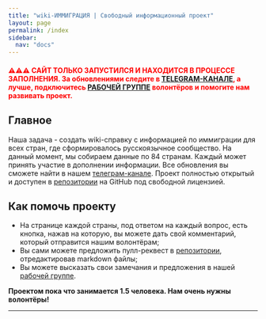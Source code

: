 ```yaml
---
title: "wiki-ИММИГРАЦИЯ | Свободный информационный проект"
layout: page
permalink: /index
sidebar:
  nav: "docs"
---
```


<h4 style="color: red;">⚠️⚠️⚠️ САЙТ ТОЛЬКО ЗАПУСТИЛСЯ И НАХОДИТСЯ В ПРОЦЕССЕ ЗАПОЛНЕНИЯ. За обновлениями следите в <a href="https://t.me/imwiki">TELEGRAM-КАНАЛЕ</a>, а лучше, подключитесь <a href="https://t.me/+FHi3FnJaoWJkMDAx">РАБОЧЕЙ ГРУППЕ</a> волонтёров и помогите нам развивать проект.</h3>

## Главное

Наша задача - создать wiki-справку с информацией по иммиграции для всех стран, где сформировалось русскоязычное сообщество. На данный момент, мы собираем данные по 84 странам. Каждый может принять участие в дополнении информации. Все обновления вы сможете найти в нашем [телеграм-канале](https://t.me/imwiki). Проект полностью открытый и доступен в [репозитории](https://github.com/im-wiki/im-wiki.github.io) на GitHub под свободной лицензией.

## Как помочь проекту

- На странице каждой страны, под ответом на каждый вопрос, есть кнопка, нажав на которую, вы можете дать свой комментарий, который отправится нашим волонтёрам;
- Вы сами можете предложить пулл-реквест в [репозитории](https://github.com/im-wiki/im-wiki.github.io), отредактировав markdown файлы;
- Вы можете высказать свои замечания и предложения в нашей [рабочей группе](https://t.me/+FHi3FnJaoWJkMDAx).

**Проектом пока что занимается 1.5 человека. Нам очень нужны волонтёры!**

---
